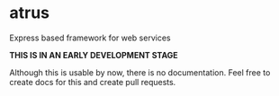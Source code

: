 # atrus
Express based framework for web services

**THIS IS IN AN EARLY DEVELOPMENT STAGE**

Although this is usable by now, there is no documentation. Feel free to create docs for this and create pull requests.
